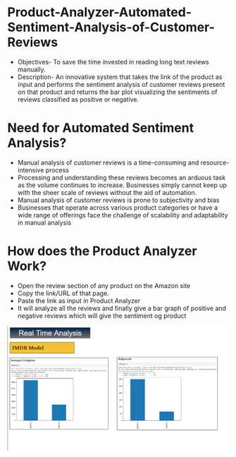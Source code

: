 # Product-Analyzer-Automated-Sentiment-Analysis-of-Customer-Reviews
* Objectives- To save the time invested in reading long text reviews manually.
* Description- An innovative system that takes the link of the product as input and performs the sentiment analysis of customer reviews present on that product and returns the bar plot visualizing the sentiments of reviews classified as positive or negative. 

# Need for Automated Sentiment Analysis?
* Manual analysis of customer reviews is a time-consuming and resource-intensive process
* Processing and understanding these reviews becomes an arduous task as the volume continues to increase. Businesses simply cannot keep up with the sheer scale of reviews without the aid of automation.
* Manual analysis of customer reviews is prone to subjectivity and bias
* Businesses that operate across various product categories or have a wide range of offerings face the challenge of scalability and adaptability in manual analysis

# How does the Product Analyzer Work?
* Open the review section of any product on the Amazon site
* Copy the link/URL of that page.
* Paste the link as input in Product Analyzer
* It will analyze all the reviews and finally give a bar graph of positive and negative reviews which will give the sentiment og product

![Alt Text](https://github.com/hiteshstats/Product-Analyzer-Automated-Sentiment-Analysis-of-Customer-Reviews/blob/main/Output1.png?raw=true)
